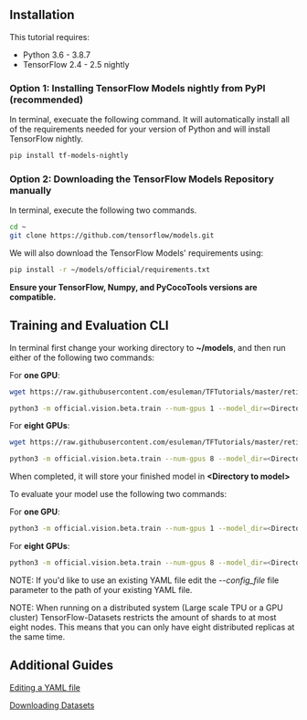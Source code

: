 ## Installation

This tutorial requires:

- Python 3.6 - 3.8.7
- TensorFlow 2.4 - 2.5 nightly

### Option 1: Installing TensorFlow Models nightly from PyPI (recommended)

In terminal, execuate the following command. It will automatically install all of the requirements needed
for your version of Python and will install TensorFlow nightly.

```bash
pip install tf-models-nightly
```

### Option 2: Downloading the TensorFlow Models Repository manually

In terminal, execute the following two commands.

```bash
cd ~
git clone https://github.com/tensorflow/models.git
```

We will also download the TensorFlow Models' requirements using:

```bash
pip install -r ~/models/official/requirements.txt
```

**Ensure your TensorFlow, Numpy, and PyCocoTools versions are compatible.**

## Training and Evaluation CLI

In terminal first change your working directory to **~/models**, and then run either of the following two commands:

For **one GPU**:

```bash
wget https://raw.githubusercontent.com/esuleman/TFTutorials/master/retinanet_tfds_one_gpu.yaml

python3 -m official.vision.beta.train --num-gpus 1 --model_dir=<Directory to model> --mode=train_eval --experiment=retinanet_resnetfpn_coco --config_file="retinanet_tfds_one_gpu.yaml"
```

For **eight GPUs**:

```bash
wget https://raw.githubusercontent.com/esuleman/TFTutorials/master/retinanet_tfds_eight_gpu.yaml

python3 -m official.vision.beta.train --num-gpus 8 --model_dir=<Directory to model> --mode=train_eval --experiment=retinanet_resnetfpn_coco --config_file="retinanet_tfds_eight_gpu.yaml"
```

When completed, it will store your finished model in **\<Directory to model\>**

To evaluate your model use the following two commands:

For **one GPU**:

```bash
python3 -m official.vision.beta.train --num-gpus 1 --model_dir=<Directory to model> --mode=eval --experiment=retinanet_resnetfpn_coco --config_file="retinanet_tfds_one_gpu.yaml"
```

For **eight GPUs**:

```bash
python3 -m official.vision.beta.train --num-gpus 8 --model_dir=<Directory to model> --mode=eval --experiment=retinanet_resnetfpn_coco --config_file="retinanet_tfds_eight_gpu.yaml"
```

NOTE: If you'd like to use an existing YAML file edit the *--config_file* file parameter to the path of your existing YAML file.

NOTE: When running on a distributed system (Large scale TPU or a GPU cluster) TensorFlow-Datasets restricts the amount of shards to at most eight nodes. This means that you can only have eight distributed replicas at the same time.

## Additional Guides

[Editing a YAML file](https://github.com/esuleman/TFTutorials/blob/master/Editing_YAML.md)

[Downloading Datasets](https://github.com/esuleman/TFTutorials/blob/master/downloading_datasets.md)
